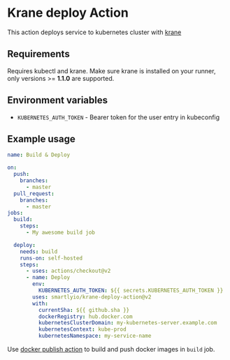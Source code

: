 # Krane deploy Action

This action deploys service to kubernetes cluster with [krane](https://github.com/Shopify/krane)

## Requirements
Requires kubectl and krane. Make sure krane is installed on your runner, only versions >= **1.1.0** are supported.

## Environment variables
- `KUBERNETES_AUTH_TOKEN` - Bearer token for the user entry in kubeconfig

## Example usage

``` yaml
name: Build & Deploy

on:
  push:
    branches:
      - master
  pull_request:
    branches:
      - master
jobs:
  build:
    steps:
      - My awesome build job

  deploy:
    needs: build
    runs-on: self-hosted
    steps:
      - uses: actions/checkout@v2
      - name: Deploy
        env:
          KUBERNETES_AUTH_TOKEN: ${{ secrets.KUBERNETES_AUTH_TOKEN }}
        uses: smartlyio/krane-deploy-action@v2
        with:
          currentSha: ${{ github.sha }}
          dockerRegistry: hub.docker.com
          kubernetesClusterDomain: my-kubernetes-server.example.com
          kubernetesContext: kube-prod
          kubernetesNamespace: my-service-name
```

Use [docker publish action](https://github.com/smartlyio/Publish-Docker-Github-Action) to build and push docker images in `build` job.
